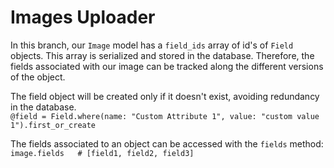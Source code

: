 Images Uploader
===============

In this branch, our `Image` model has a `field_ids` array of id's of `Field` objects. This array is serialized and stored in the database. Therefore, the fields associated with our image can be tracked along the different versions of the object.

The field object will be created only if it doesn't exist, avoiding redundancy in the database.    
`@field = Field.where(name: "Custom Attribute 1", value: "custom value 1").first_or_create`  

The fields associated to an object can be accessed with the `fields` method:  
`image.fields   # [field1, field2, field3] `

